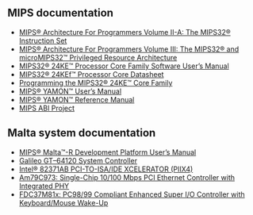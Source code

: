 MIPS documentation
---

* [MIPS® Architecture For Programmers Volume II-A: The MIPS32® Instruction Set](http://mimiker.ii.uni.wroc.pl/documents/MD00086-2B-MIPS32BIS-AFP-6.06.pdf)
* [MIPS® Architecture For Programmers Volume III: The MIPS32® and microMIPS32™ Privileged Resource Architecture](http://mimiker.ii.uni.wroc.pl/documents/MD00090-2B-MIPS32PRA-AFP-06.02.pdf)
* [MIPS32® 24KE™ Processor Core Family Software User’s Manual](http://mimiker.ii.uni.wroc.pl/documents/MD00468-2B-24KE-SUM-01.11.pdf)
* [MIPS32® 24KEf™ Processor Core Datasheet](http://mimiker.ii.uni.wroc.pl/documents/MD00446-2B-24KEF-DTS-02.00.pdf)
* [Programming the MIPS32® 24KE™ Core Family](http://mimiker.ii.uni.wroc.pl/documents/MD00458-2B-24KEPRG-PRG-04.63.pdf)
* [MIPS® YAMON™ User’s Manual](http://mimiker.ii.uni.wroc.pl/documents/MD00008-2B-YAMON-USM-02.19.pdf)
* [MIPS® YAMON™ Reference Manual](http://mimiker.ii.uni.wroc.pl/documents/MD00009-2B-YAMON-RFM-02.20.pdf)
* [MIPS ABI Project](https://dmz-portal.mips.com/wiki/MIPS_ABI_Project)

Malta system documentation
---

* [MIPS® Malta™-R Development Platform User’s Manual](http://mimiker.ii.uni.wroc.pl/documents/MD00627-2B-MALTA_R-USM-01.01.pdf)
* [Galileo GT–64120 System Controller](http://doc.chipfind.ru/pdf/marvell/gt64120.pdf)
* [Intel® 82371AB PCI-TO-ISA/IDE XCELERATOR (PIIX4)](http://www.intel.com/assets/pdf/datasheet/290562.pdf)
* [Am79C973: Single-Chip 10/100 Mbps PCI Ethernet Controller with Integrated PHY](http://pdf.datasheetcatalog.com/datasheet/AdvancedMicroDevices/mXwquw.pdf)
* [FDC37M81x: PC98/99 Compliant Enhanced Super I/O Controller with Keyboard/Mouse Wake-Up](http://www.alldatasheet.com/datasheet-pdf/pdf/119979/SMSC/FDC37M817.html)
